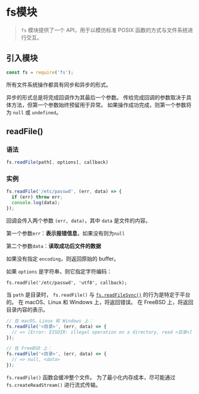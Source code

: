 # fs模块

> `fs` 模块提供了一个 API，用于以模仿标准 POSIX 函数的方式与文件系统进行交互。

## 引入模块

```js
const fs = require('fs');
```

所有文件系统操作都具有同步和异步的形式。

异步的形式总是将完成回调作为其最后一个参数。 传给完成回调的参数取决于具体方法，但第一个参数始终预留用于异常。 如果操作成功完成，则第一个参数将为 `null` 或 `undefined`。



## readFile()

### 语法

```js
fs.readFile(path[, options], callback)
```

### 实例

```js
fs.readFile('/etc/passwd', (err, data) => {
  if (err) throw err;
  console.log(data);
});
```

回调会传入两个参数 `(err, data)`，其中 `data` 是文件的内容。

第一个参数`err`：**表示报错信息**，如果没有则为`null`

第二个参数`data`：**读取成功后文件的数据**

如果没有指定 `encoding`，则返回原始的 buffer。

如果 `options` 是字符串，则它指定字符编码：

```
fs.readFile('/etc/passwd', 'utf8', callback);
```

当 `path` 是目录时， `fs.readFile()` 与 [`fs.readFileSync()`](http://nodejs.cn/s/LxKo1q) 的行为是特定于平台的。 在 macOS、Linux 和 Windows 上，将返回错误。 在 FreeBSD 上，将返回目录内容的表示。

```js
// 在 macOS、Linux 和 Windows 上：
fs.readFile('<目录>', (err, data) => {
  // => [Error: EISDIR: illegal operation on a directory, read <目录>]
});

// 在 FreeBSD 上：
fs.readFile('<目录>', (err, data) => {
  // => null, <data>
});
```

`fs.readFile()` 函数会缓冲整个文件。 为了最小化内存成本，尽可能通过 `fs.createReadStream()` 进行流式传输。